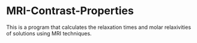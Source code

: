 # MRI-Contrast-Properties
This is a program that calculates the relaxation times and molar relaxivities of solutions using MRI techniques.

